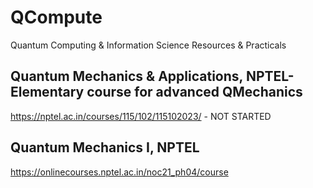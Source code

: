 # QCompute
Quantum Computing &amp; Information Science Resources &amp; Practicals

Quantum Mechanics & Applications, NPTEL- Elementary course for advanced QMechanics
-----------------------------------------------------------------------------
https://nptel.ac.in/courses/115/102/115102023/ - NOT STARTED

Quantum Mechanics I, NPTEL
-------------------
https://onlinecourses.nptel.ac.in/noc21_ph04/course

